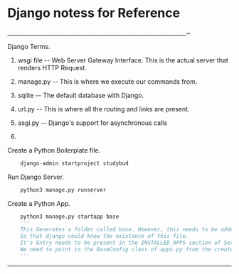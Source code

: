 # Django notess for Reference

_______________________________________________________________~

Django Terms.

1. wsgi file -- Web Server Gateway Interface. This is the
    actual server that renders HTTP Request.
2. manage.py -- This is where we execute our commands from.
3. sqlite -- The default database with Django.
4. url.py -- This is where all the routing and links are present.
5. asgi.py -- Django's support for asynchronous calls

6.

Create a Python Boilerplate file.

~~~python
    django-admin startproject studybud

~~~

Run Django Server.

~~~python
    python3 manage.py runserver

~~~

Create a Python App.

~~~python
    python3 manage.py startapp base
    '''
    This Generates a folder called base. However, this needs to be added to the config files. 
    So that django could know the existance of this file. 
    It's Entry needs to be present in the INSTALLED_APPS section of Settings.py
    We need to point to the BaseConfig class of apps.py from the created app in the INSTALLED_APPS list.
    '''

~~~

_______________________________________________________________
